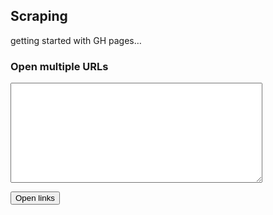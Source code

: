 ## Scraping
getting started with GH pages…

### Open multiple URLs
<textarea id="urls-box" style="font-family:Arial; width: 80%; height: 12em; white-space: nowrap"></textarea>
<button id="open-button">Open links</button>

<script src="index.js"></script>
